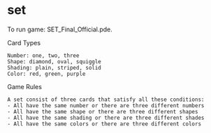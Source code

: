# set
To run game: SET_Final_Official.pde.

Card Types
```
Number: one, two, three
Shape: diamond, oval, squiggle
Shading: plain, striped, solid
Color: red, green, purple
```

Game Rules
```
A set consist of three cards that satisfy all these conditions:
- All have the same number or there are three different numbers
- All have the same shape or there are three different shapes
- All have the same shading or there are three different shades
- All have the same colors or there are three different colors
```
